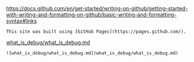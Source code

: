 
https://docs.github.com/en/get-started/writing-on-github/getting-started-with-writing-and-formatting-on-github/basic-writing-and-formatting-syntax#links


```
This site was built using [GitHub Pages](https://pages.github.com/).
```
[what_is_debug/what_is_debug.md](what_is_debug/what_is_debug.md)


```
![what_is_debug/what_is_debug.md](what_is_debug/what_is_debug.md)
```

